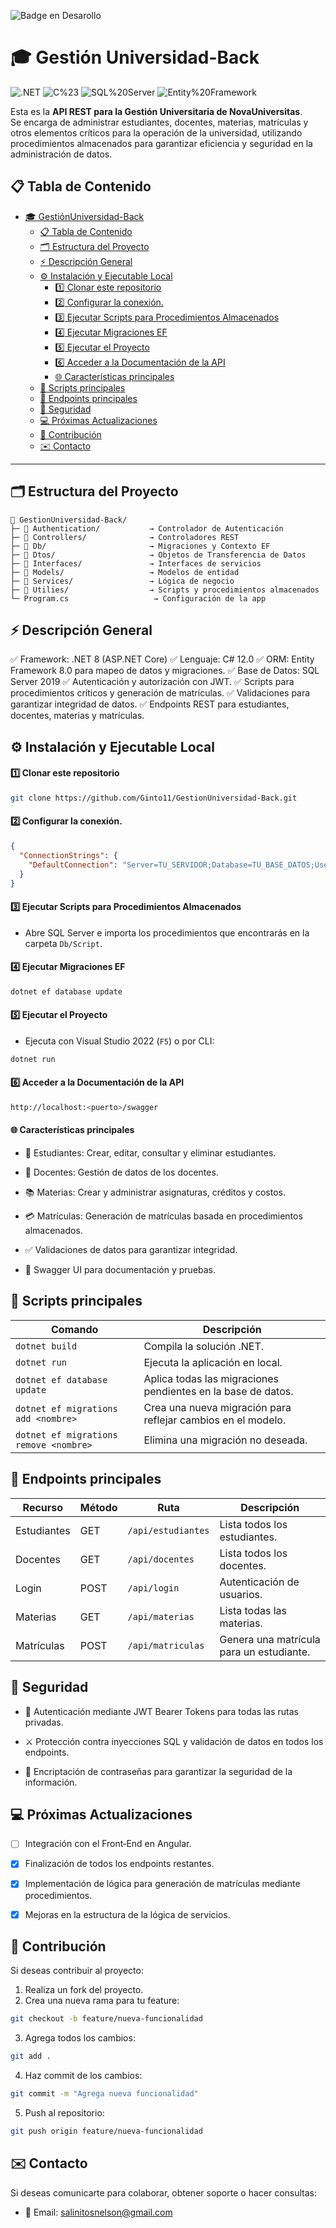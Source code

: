  ![Badge en Desarollo](https://img.shields.io/badge/STATUS-EN%20DESAROLLO-green)

# 🎓 Gestión Universidad-Back

![.NET](https://img.shields.io/badge/.NET-8.0-512BD4?logo=dotnet&logoColor=white) 
![C%23](https://img.shields.io/badge/C%23-12.0-239120?logo=csharp&logoColor=white) 
![SQL%20Server](https://img.shields.io/badge/SQL%20Server-2019-CC2927?logo=microsoftsqlserver&logoColor=white) 
![Entity%20Framework](https://img.shields.io/badge/Entity%20Framework-8.0-512BD4?logo=dotnet&logoColor=white)

Esta es la **API REST para la Gestión Universitaria de NovaUniversitas**.  
Se encarga de administrar estudiantes, docentes, materias, matrículas y otros elementos críticos para la operación de la universidad, utilizando procedimientos almacenados para garantizar eficiencia y seguridad en la administración de datos.


## 📋 Tabla de Contenido
- [🎓 GestiónUniversidad-Back](#-gestiónuniversidad-back)
  - [📋 Tabla de Contenido](#-tabla-de-contenido)
  - [🗂️ Estructura del Proyecto](#️-estructura-del-proyecto)
  - [⚡️ Descripción General](#️-descripción-general)
  - [⚙️ Instalación y Ejecutable Local](#️-instalación-y-ejecutable-local)
      - [1️⃣ Clonar este repositorio](#1️⃣-clonar-este-repositorio)
      - [2️⃣ Configurar la conexión.](#2️⃣-configurar-la-conexión)
      - [3️⃣ Ejecutar Scripts para Procedimientos Almacenados](#3️⃣-ejecutar-scripts-para-procedimientos-almacenados)
      - [4️⃣ Ejecutar Migraciones EF](#4️⃣-ejecutar-migraciones-ef)
      - [5️⃣ Ejecutar el Proyecto](#5️⃣-ejecutar-el-proyecto)
      - [6️⃣ Acceder a la Documentación de la API](#6️⃣-acceder-a-la-documentación-de-la-api)
      - [🌐 Características principales](#-características-principales)
  - [📁 Scripts principales](#-scripts-principales)
  - [🔄 Endpoints principales](#-endpoints-principales)
  - [🔐 Seguridad](#-seguridad)
  - [💻 Próximas Actualizaciones](#-próximas-actualizaciones)
  - [👥 Contribución](#-contribución)
  - [✉️ Contacto](#️-contacto)

---

## 🗂️ Estructura del Proyecto

```plaintext
📁 GestionUniversidad-Back/
├─ 📁 Authentication/           → Controlador de Autenticación
├─ 📁 Controllers/              → Controladores REST
├─ 📁 Db/                       → Migraciones y Contexto EF
├─ 📁 Dtos/                     → Objetos de Transferencia de Datos
├─ 📁 Interfaces/               → Interfaces de servicios
├─ 📁 Models/                   → Modelos de entidad
├─ 📁 Services/                 → Lógica de negocio
├─ 📁 Utilies/                  → Scripts y procedimientos almacenados
└─ Program.cs                   → Configuración de la app
```

## ⚡️ Descripción General
✅ Framework: .NET 8 (ASP.NET Core)
✅ Lenguaje: C# 12.0
✅ ORM: Entity Framework 8.0 para mapeo de datos y migraciones.
✅ Base de Datos: SQL Server 2019
✅ Autenticación y autorización con JWT.
✅ Scripts para procedimientos críticos y generación de matrículas.
✅ Validaciones para garantizar integridad de datos.
✅ Endpoints REST para estudiantes, docentes, materias y matrículas.


## ⚙️ Instalación y Ejecutable Local
#### 1️⃣ Clonar este repositorio
```bash
git clone https://github.com/Ginto11/GestionUniversidad-Back.git
```

#### 2️⃣ Configurar la conexión.
```json
{
  "ConnectionStrings": {
    "DefaultConnection": "Server=TU_SERVIDOR;Database=TU_BASE_DATOS;User Id=TU_USER;Password=TU_PASSWORD;TrustServerCertificate=true"
  }
}
```
#### 3️⃣ Ejecutar Scripts para Procedimientos Almacenados
- Abre SQL Server e importa los procedimientos que encontrarás en la carpeta `Db/Script`.

#### 4️⃣ Ejecutar Migraciones EF
```bash
dotnet ef database update
```

#### 5️⃣ Ejecutar el Proyecto
- Ejecuta con Visual Studio 2022 (`F5`) o por CLI:
```bash
dotnet run
```

#### 6️⃣ Acceder a la Documentación de la API
```bash
http://localhost:<puerto>/swagger
```

#### 🌐 Características principales
- 👥 Estudiantes: Crear, editar, consultar y eliminar estudiantes.

- 👔 Docentes: Gestión de datos de los docentes.

- 📚 Materias: Crear y administrar asignaturas, créditos y costos.

- 💳 Matrículas: Generación de matrículas basada en procedimientos almacenados.

- ✅ Validaciones de datos para garantizar integridad.

- 📄 Swagger UI para documentación y pruebas.

## 📁 Scripts principales
| Comando                                | Descripción                                                  |
| -------------------------------------- | ------------------------------------------------------------ |
| `dotnet build`                         | Compila la solución .NET.                                    |
| `dotnet run`                           | Ejecuta la aplicación en local.                              |
| `dotnet ef database update`            | Aplica todas las migraciones pendientes en la base de datos. |
| `dotnet ef migrations add <nombre>`    | Crea una nueva migración para reflejar cambios en el modelo. |
| `dotnet ef migrations remove <nombre>` | Elimina una migración no deseada.                            |

## 🔄 Endpoints principales
| Recurso     | Método | Ruta               | Descripción                              |
| ----------- | ------ | ------------------ | ---------------------------------------- |
| Estudiantes | GET    | `/api/estudiantes` | Lista todos los estudiantes.             |
| Docentes    | GET    | `/api/docentes`    | Lista todos los docentes.                |
| Login       | POST   | `/api/login`       | Autenticación de usuarios.               |
| Materias    | GET    | `/api/materias`    | Lista todas las materias.                |
| Matrículas  | POST   | `/api/matriculas`  | Genera una matrícula para un estudiante. |

## 🔐 Seguridad
- 🔑 Autenticación mediante JWT Bearer Tokens para todas las rutas privadas.

- ⚔️ Protección contra inyecciones SQL y validación de datos en todos los endpoints.

- 🔐 Encriptación de contraseñas para garantizar la seguridad de la información.


## 💻 Próximas Actualizaciones
- [ ] Integración con el Front‑End en Angular.

- [x] Finalización de todos los endpoints restantes.

- [x] Implementación de lógica para generación de matrículas mediante procedimientos.

- [x] Mejoras en la estructura de la lógica de servicios.

## 👥 Contribución
Si deseas contribuir al proyecto:
1. Realiza un fork del proyecto.
2. Crea una nueva rama para tu feature:
```bash
git checkout -b feature/nueva-funcionalidad
```
3. Agrega todos los cambios:
```bash
git add .
```
4. Haz commit de los cambios:
```bash
git commit -m "Agrega nueva funcionalidad"
```
5. Push al repositorio:
```bash
git push origin feature/nueva-funcionalidad
```

## ✉️ Contacto
Si deseas comunicarte para colaborar, obtener soporte o hacer consultas:

- 📧 Email: salinitosnelson@gmail.com
